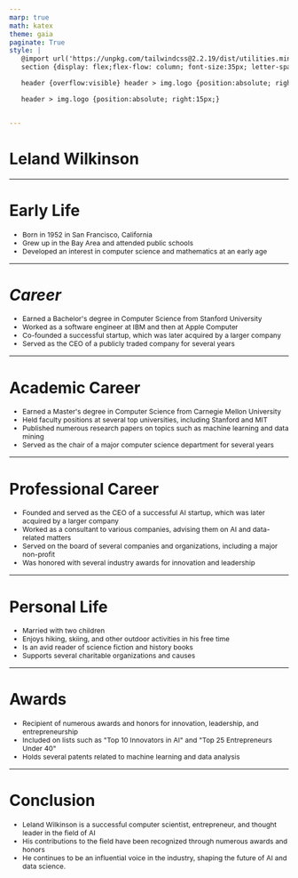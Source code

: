 ```yaml
---
marp: true
math: katex
theme: gaia
paginate: True
style: |
   @import url('https://unpkg.com/tailwindcss@2.2.19/dist/utilities.min.css');
   section {display: flex;flex-flow: column; font-size:35px; letter-spacing:1.4px;}

   header {overflow:visible} header > img.logo {position:absolute; right:15px;}

   header > img.logo {position:absolute; right:15px;}


---
```

<!-- backgroundColor: white -->
<!-- _class: lead -->

 # Leland Wilkinson

---
<style scoped>p,li {font-size:0.88em}</style>

 # Early Life
- Born in 1952 in San Francisco, California
- Grew up in the Bay Area and attended public schools
- Developed an interest in computer science and mathematics at an early age


---
<style scoped>p,li {font-size:0.84em}</style>

 # _Career_

- Earned a Bachelor's degree in Computer Science from Stanford University
- Worked as a software engineer at IBM and then at Apple Computer
- Co-founded a successful startup, which was later acquired by a larger company
- Served as the CEO of a publicly traded company for several years

---
<style scoped>p,li {font-size:0.84em}</style>

 # Academic Career

- Earned a Master's degree in Computer Science from Carnegie Mellon University
- Held faculty positions at several top universities, including Stanford and MIT
- Published numerous research papers on topics such as machine learning and data mining
- Served as the chair of a major computer science department for several years

---
<style scoped>p,li {font-size:0.84em}</style>

 # Professional Career
- Founded and served as the CEO of a successful AI startup, which was later acquired by a larger company
- Worked as a consultant to various companies, advising them on AI and data-related matters
- Served on the board of several companies and organizations, including a major non-profit
- Was honored with several industry awards for innovation and leadership


---
<style scoped>p,li {font-size:0.84em}</style>

 # Personal Life
- Married with two children
- Enjoys hiking, skiing, and other outdoor activities in his free time
- Is an avid reader of science fiction and history books
- Supports several charitable organizations and causes


---
<style scoped>p,li {font-size:0.88em}</style>

 # Awards
- Recipient of numerous awards and honors for innovation, leadership, and entrepreneurship
- Included on lists such as "Top 10 Innovators in AI" and "Top 25 Entrepreneurs Under 40"
- Holds several patents related to machine learning and data analysis


---
<style scoped>p,li {font-size:0.88em}</style>

 # Conclusion

- Leland Wilkinson is a successful computer scientist, entrepreneur, and thought leader in the field of AI
- His contributions to the field have been recognized through numerous awards and honors
- He continues to be an influential voice in the industry, shaping the future of AI and data science.